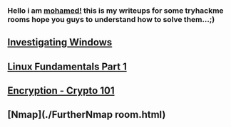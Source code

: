 ### Hello i am [mohamed!](https://twitter.com/0xMohomiester) this is my writeups for some tryhackme rooms hope you guys to understand how to solve them...;)


## [Investigating Windows](./Windows.html)

## [Linux Fundamentals Part 1](./Linux.html)

## [Encryption - Crypto 101](./crypto101.html)

## [Nmap](./FurtherNmap room.html)